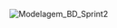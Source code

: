 ![Modelagem_BD_Sprint2](https://user-images.githubusercontent.com/111433915/232944663-88efd631-4c12-4c5d-8c9b-2792935334f4.png)
